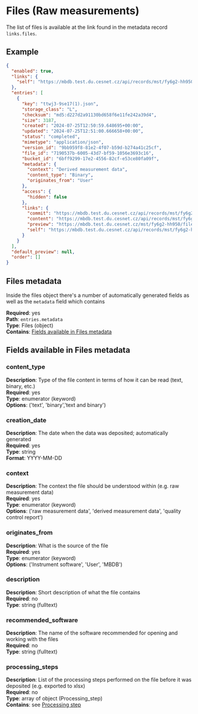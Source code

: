 # Files (Raw measurements)

The list of files is available at the link found in the metadata record
`links.files`.

## Example

```json
{
  "enabled": true,
  "links": {
    "self": "https://mbdb.test.du.cesnet.cz/api/records/mst/fy6g2-hh950/draft/files"
  },
  "entries": [
    {
      "key": "ttwj3-9se17(1).json",
      "storage_class": "L",
      "checksum": "md5:d227d2a91130bd658f6e11fe242a39d4",
      "size": 3187,
      "created": "2024-07-25T12:50:59.648695+00:00",
      "updated": "2024-07-25T12:51:00.666658+00:00",
      "status": "completed",
      "mimetype": "application/json",
      "version_id": "9bb959f8-81e2-4f07-b59d-b274a41c25cf",
      "file_id": "7190537b-6005-43d7-bf59-1056e3693c16",
      "bucket_id": "6bff9299-17e2-4556-82cf-e53ce80fa09f",
      "metadata": {
        "context": "Derived measurement data",
        "content_type": "Binary",
        "originates_from": "User"
      },
      "access": {
        "hidden": false
      },
      "links": {
        "commit": "https://mbdb.test.du.cesnet.cz/api/records/mst/fy6g2-hh950/draft/files/ttwj3-9se17%281%29.json/commit",
        "content": "https://mbdb.test.du.cesnet.cz/api/records/mst/fy6g2-hh950/draft/files/ttwj3-9se17%281%29.json/content",
        "preview": "https://mbdb.test.du.cesnet.cz/mst/fy6g2-hh950/files/ttwj3-9se17%281%29.json/preview",
        "self": "https://mbdb.test.du.cesnet.cz/api/records/mst/fy6g2-hh950/draft/files/ttwj3-9se17%281%29.json"
      }
    }
  ],
  "default_preview": null,
  "order": []
}
```

## Files metadata

Inside the files object there's a number of automatically generated fields
as well as the `metadata` field which contains

**Required**: yes <br/>
**Path**: `entries.metadata` <br/>
**Type**: Files (object) <br/>
**Contains**: [Fields available in Files metadata](#fields-available-in-files-metadata)

## Fields available in Files metadata

### content_type
**Description**: Type of the file content in terms of how it can be read (text, binary, etc.) <br/>
**Required**: yes <br/>
**Type**: enumerator (keyword) <br/>
**Options**: ('text', 'binary','text and binary')

### creation_date
**Description**: The date when the data was deposited; automatically generated <br/>
**Required**: yes <br/>
**Type**: string <br/>
**Format**: YYYY-MM-DD <br/>

### context
**Description**: The context the file should be understood within (e.g. raw measurement data) <br/>
**Required**: yes <br/>
**Type**: enumerator (keyword) <br/>
**Options**: ('raw measurement data',
              'derived measurement data',
              'quality control report')

### originates_from
**Description**: What is the source of the file <br/>
**Required**: yes <br/>
**Type**: enumerator (keyword) <br/>
**Options**: ('Instrument software', 'User', 'MBDB')


### description

**Description**: Short description of what the file contains <br/>
**Required**: no <br/>
**Type**: string (fulltext) <br/>

### recommended_software

**Description**: The name of the software recommended for opening and working with the files <br/>
**Required**: no <br/>
**Type**: string (fulltext) <br/>

### processing_steps

**Description**: List of the processing steps performed on the file before it was deposited (e.g. exported to xlsx) <br/>
**Required**: no <br/>
**Type**: array of object (Processing_step) <br/>
**Contains**: see [Processing step](reusable_elements/processing_step.md)